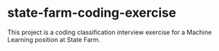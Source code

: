 # state-farm-coding-exercise
This project is a coding classification interview exercise for a Machine Learning position at State Farm. 
